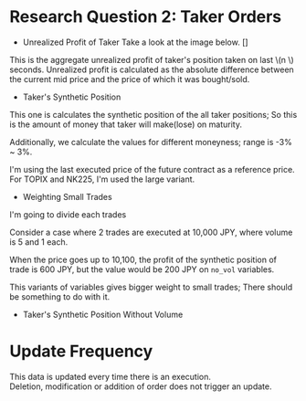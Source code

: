 # Research Question 2: Taker Orders
- Unrealized Profit of Taker
Take a look at the image below.
[]

This is the aggregate unrealized profit of taker's position taken on last \\(n \\) seconds.
Unrealized profit is calculated as the absolute difference between the current mid price and the price of which it was bought/sold.

- Taker's Synthetic Position

This one is calculates the synthetic position of the all taker positions; So this is the amount of money that taker will make(lose) on maturity.

Additionally, we calculate the values for different moneyness; range is -3% ~ 3%.


I'm using the last executed price of the future contract as a reference price. For TOPIX and NK225, I'm used the large variant.

- Weighting Small Trades

I'm going to divide each trades 

Consider a case where 2 trades are executed at 10,000 JPY, where volume is 5 and 1 each.

When the price goes up to 10,100, the profit of the synthetic position of trade is 600 JPY, but the value would be 200 JPY on `no_vol` variables.

This variants of variables gives bigger weight to small trades; There should be something to do with it.

- Taker's Synthetic Position Without Volume 

# Update Frequency 
This data is updated every time there is an execution.  
Deletion, modification or addition of order does not trigger an update.

